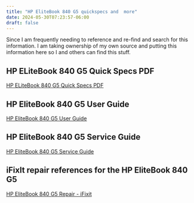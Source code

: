 ```yaml
---
title: "HP EliteBook 840 G5 quickspecs and  more"
date: 2024-05-30T07:23:57-06:00
draft: false
---
```

Since I am frequently needing to reference and re-find and search for this information. I am taking ownership of my own source 
and putting this information here so I and others can find this stuff. 

## HP ELiteBook 840 G5 Quick Specs PDF

[HP ELiteBook 840 G5 Quick Specs PDF](HP_EliteBook_840_G5-QuickSpecs.pdf)

## HP EliteBook 840 G5 User Guide

[HP EliteBook 840 G5 User Guide](User%20Guide.pdf)

## HP EliteBook 840 G5 Service Guide

[HP EliteBook 840 G5 Service Guide](HP%20EliteBook%20840%20G5%20Service%20Guide.pdf)

## iFixIt repair references for the HP EliteBook 840 G5

[HP EliteBook 840 G5 Repair - iFixit](https://www.ifixit.com/Device/HP_EliteBook_840_G5)